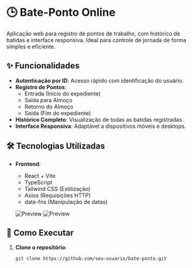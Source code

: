 # 🕒 Bate-Ponto Online

Aplicação web para registro de pontos de trabalho, com histórico de batidas e interface responsiva. Ideal para controle de jornada de forma simples e eficiente.

## ✨ Funcionalidades

- **Autenticação por ID**: Acesso rápido com identificação do usuário.
- **Registro de Pontos**:
  - Entrada (Início do expediente)
  - Saída para Almoço
  - Retorno do Almoço
  - Saída (Fim do expediente)
- **Histórico Completo**: Visualização de todas as batidas registradas.
- **Interface Responsiva**: Adaptável a dispositivos móveis e desktops.

## 🛠 Tecnologias Utilizadas

- **Frontend**:

  - React + Vite
  - TypeScript
  - Tailwind CSS (Estilização)
  - Axios (Requisições HTTP)
  - date-fns (Manipulação de datas)

  ![Preview](https://i.imgur.com/TfalE4G.png)
  ![Preview](https://i.imgur.com/xOvWgl5.png)

## 🚀 Como Executar

1. **Clone o repositório**:
   ```bash
   git clone https://github.com/seu-usuario/bate-ponto.git
   ```
